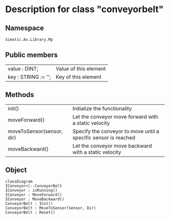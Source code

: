# Description for class "conveyorbelt"

## Namespace
```iec-st
Simatic.Ax.Library.Mp
```

## Public members

|||
|-|-|
|value : DINT;| Value of this element
|key : STRING  := '';| Key of this element

## Methods

|||
|-|-|
|init() | Initialize the functionality|
|moveForward() | Let the conveyor move forward with a static velocity|
|moveToSensor(sensor, dir) | Specify the conveyor to move until a specific sensor is reached|
|moveBackward() | Let the conveyor move backward with a static velocity|

## Object

```mermaid
classDiagram
IConveyor<|--ConveyorBelt
IConveyor : isRunning()
IConveyor : MoveForward()
IConveyor : MoveBackward()
ConveyorBelt : Init()
ConveyorBelt : MoveToSensor(Sensor, Dir)
ConveyorBelt : Reset()
```